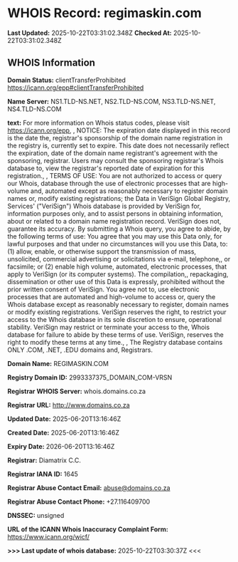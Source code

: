 # WHOIS Record: regimaskin.com

**Last Updated:** 2025-10-22T03:31:02.348Z
**Checked At:** 2025-10-22T03:31:02.348Z

## WHOIS Information

**Domain Status:** clientTransferProhibited https://icann.org/epp#clientTransferProhibited

**Name Server:** NS1.TLD-NS.NET, NS2.TLD-NS.COM, NS3.TLD-NS.NET, NS4.TLD-NS.COM

**text:** For more information on Whois status codes, please visit https://icann.org/epp, , NOTICE: The expiration date displayed in this record is the date the, registrar's sponsorship of the domain name registration in the registry is, currently set to expire. This date does not necessarily reflect the expiration, date of the domain name registrant's agreement with the sponsoring, registrar.  Users may consult the sponsoring registrar's Whois database to, view the registrar's reported date of expiration for this registration., , TERMS OF USE: You are not authorized to access or query our Whois, database through the use of electronic processes that are high-volume and, automated except as reasonably necessary to register domain names or, modify existing registrations; the Data in VeriSign Global Registry, Services' ("VeriSign") Whois database is provided by VeriSign for, information purposes only, and to assist persons in obtaining information, about or related to a domain name registration record. VeriSign does not, guarantee its accuracy. By submitting a Whois query, you agree to abide, by the following terms of use: You agree that you may use this Data only, for lawful purposes and that under no circumstances will you use this Data, to: (1) allow, enable, or otherwise support the transmission of mass, unsolicited, commercial advertising or solicitations via e-mail, telephone,, or facsimile; or (2) enable high volume, automated, electronic processes, that apply to VeriSign (or its computer systems). The compilation,, repackaging, dissemination or other use of this Data is expressly, prohibited without the prior written consent of VeriSign. You agree not to, use electronic processes that are automated and high-volume to access or, query the Whois database except as reasonably necessary to register, domain names or modify existing registrations. VeriSign reserves the right, to restrict your access to the Whois database in its sole discretion to ensure, operational stability.  VeriSign may restrict or terminate your access to the, Whois database for failure to abide by these terms of use. VeriSign, reserves the right to modify these terms at any time., , The Registry database contains ONLY .COM, .NET, .EDU domains and, Registrars.

**Domain Name:** REGIMASKIN.COM

**Registry Domain ID:** 2993337375_DOMAIN_COM-VRSN

**Registrar WHOIS Server:** whois.domains.co.za

**Registrar URL:** http://www.domains.co.za

**Updated Date:** 2025-06-20T13:16:46Z

**Created Date:** 2025-06-20T13:16:46Z

**Expiry Date:** 2026-06-20T13:16:46Z

**Registrar:** Diamatrix C.C.

**Registrar IANA ID:** 1645

**Registrar Abuse Contact Email:** abuse@domains.co.za

**Registrar Abuse Contact Phone:** +27.116409700

**DNSSEC:** unsigned

**URL of the ICANN Whois Inaccuracy Complaint Form:** https://www.icann.org/wicf/

**>>> Last update of whois database:** 2025-10-22T03:30:37Z <<<

